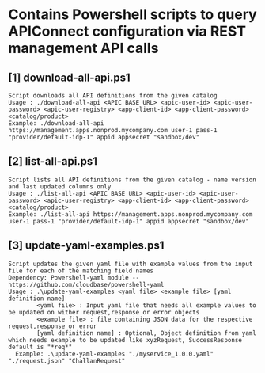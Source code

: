 # Contains Powershell scripts to query APIConnect configuration via REST management API calls #

## [1] download-all-api.ps1
	Script downloads all API definitions from the given catalog
	Usage : ./download-all-api <APIC BASE URL> <apic-user-id> <apic-user-password> <apic-user-registry> <app-client-id> <app-client-password> <catalog/product>
	Example: ./download-all-api https://management.apps.nonprod.mycompany.com user-1 pass-1 "provider/default-idp-1" appid appsecret "sandbox/dev"
	
## [2] list-all-api.ps1
	Script lists all API definitions from the given catalog - name version and last updated columns only
	Usage : ./list-all-api <APIC BASE URL> <apic-user-id> <apic-user-password> <apic-user-registry> <app-client-id> <app-client-password> <catalog/product>
	Example: ./list-all-api https://management.apps.nonprod.mycompany.com user-1 pass-1 "provider/default-idp-1" appid appsecret "sandbox/dev"
	
## [3] update-yaml-examples.ps1
	Script updates the given yaml file with example values from the input file for each of the matching field names
	Dependency: Powershell-yaml module -- https://github.com/cloudbase/powershell-yaml
	Usage : .\update-yaml-examples <yaml file> <example file> [yaml definition name]
      		<yaml file> : Input yaml file that needs all example values to be updated on wither request,response or error objects  
      		<example file> : file containing JSON data for the respective request,response or error
      		[yaml definition name] : Optional, Object definition from yaml which needs example to be updated like xyzRequest, SuccessResponse default is "*req*"
      Example: .\update-yaml-examples "./myservice_1.0.0.yaml" "./request.json" "ChallanRequest"
  
  
